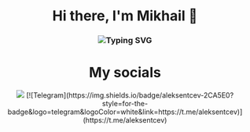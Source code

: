 <h1 align="center">Hi there, I'm Mikhail 👋</h1>
<h3 align="center"><img src="https://readme-typing-svg.herokuapp.com?font=Helvetica+Neue&pause=1000&color=000000&center=true&width=435&lines=A+backend+developer+from+Russia" alt="Typing SVG" /></h3>
<h1 align="center">My socials</h1>

<div align="center">
  
<img src="https://img.shields.io/badge/mikhailaleksentcev@yandex.ru%23FF0000.svg?&style=for-the-badge&logo=yandex&logoColor=white&link=mailto:mikhailaleksentcev@yandex.ru" />
[![Telegram](https://img.shields.io/badge/aleksentcev-2CA5E0?style=for-the-badge&logo=telegram&logoColor=white&link=https://t.me/aleksentcev)](https://t.me/aleksentcev)
</div>
